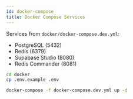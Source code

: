 ```yaml
---
id: docker-compose
title: Docker Compose Services
---
```


Services from `docker/docker-compose.dev.yml`:

- PostgreSQL (5432)
- Redis (6379)
- Supabase Studio (8080)
- Redis Commander (8081)

```bash
cd docker
cp .env.example .env

docker-compose -f docker-compose.dev.yml up -d
```

